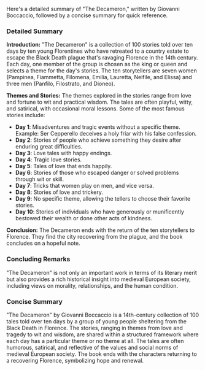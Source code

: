 Here's a detailed summary of "The Decameron," written by Giovanni Boccaccio, followed by a concise summary for quick reference.

### Detailed Summary

**Introduction:**
"The Decameron" is a collection of 100 stories told over ten days by ten young Florentines who have retreated to a country estate to escape the Black Death plague that's ravaging Florence in the 14th century. Each day, one member of the group is chosen as the king or queen and selects a theme for the day's stories. The ten storytellers are seven women (Pampinea, Fiammetta, Filomena, Emilia, Lauretta, Neifile, and Elissa) and three men (Panfilo, Filostrato, and Dioneo).

**Themes and Stories:**
The themes explored in the stories range from love and fortune to wit and practical wisdom. The tales are often playful, witty, and satirical, with occasional moral lessons. Some of the most famous stories include:

- **Day 1**: Misadventures and tragic events without a specific theme. Example: Ser Cepperello deceives a holy friar with his false confession.
- **Day 2**: Stories of people who achieve something they desire after enduring great difficulties.
- **Day 3**: Love tales with happy endings.
- **Day 4**: Tragic love stories.
- **Day 5**: Tales of love that ends happily.
- **Day 6**: Stories of those who escaped danger or solved problems through wit or skill.
- **Day 7**: Tricks that women play on men, and vice versa.
- **Day 8**: Stories of love and trickery.
- **Day 9**: No specific theme, allowing the tellers to choose their favorite stories.
- **Day 10**: Stories of individuals who have generously or munificently bestowed their wealth or done other acts of kindness.

**Conclusion:**
The Decameron ends with the return of the ten storytellers to Florence. They find the city recovering from the plague, and the book concludes on a hopeful note.

### Concluding Remarks
"The Decameron" is not only an important work in terms of its literary merit but also provides a rich historical insight into medieval European society, including views on morality, relationships, and the human condition.

### Concise Summary
"The Decameron" by Giovanni Boccaccio is a 14th-century collection of 100 tales told over ten days by a group of young people sheltering from the Black Death in Florence. The stories, ranging in themes from love and tragedy to wit and wisdom, are shared within a structured framework where each day has a particular theme or no theme at all. The tales are often humorous, satirical, and reflective of the values and social norms of medieval European society. The book ends with the characters returning to a recovering Florence, symbolizing hope and renewal.